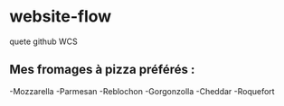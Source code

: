 # website-flow
quete github WCS
## Mes fromages à pizza préférés : 
-Mozzarella
-Parmesan
-Reblochon
-Gorgonzolla
-Cheddar
-Roquefort

